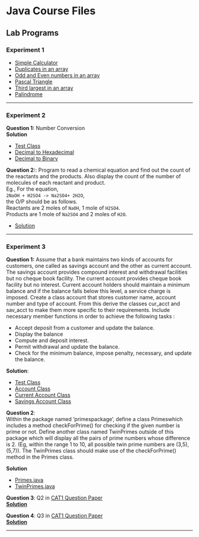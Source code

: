 # Java Course Files

## Lab Programs

### Experiment 1

- [Simple Calculator](./lab/Calculator.java)
- [Duplicates in an array](./lab/Duplicate.java)
- [Odd and Even numbers in an array](./lab/EvenOdd.java)
- [Pascal Triangle](./lab/Pascal.java)
- [Third largest in an array](./lab/ThirdLargest.java)
- [Palindrome](./lab/Palindrome.java)

---

### Experiment 2

**Question 1:** Number Conversion <br>
**Solution**

- [Test Class](./lab/NumberConversionTest)
- [Decimal to Hexadecimal](./lab/NumberConversion/Decimal2Hexa.java)
- [Decimal to Binary](./lab/NumberConversion/Decimal2Binary.java)

**Question 2:**: Program to read a chemical equation and find out the
count of the reactants and the products. Also display the count of the
number of molecules of each reactant and product. <br>
Eg., For the equation, <br> `2NaOH + H2SO4 -> Na2SO4+ 2H2O`, <br> the O/P
should be as follows. <br>
Reactants are 2 moles of `NaOH`, 1 mole of `H2SO4`. <br>
Products are 1 mole of `Na2SO4` and 2 moles of `H2O`.

- [Solution](./lab/ChemicalEquation.java)

---

### Experiment 3

**Question 1:** Assume that a bank maintains two kinds of accounts for customers, one
called as savings account and the other as current account. The savings
account provides compound interest and withdrawal facilities but no
cheque book facility. The current account provides cheque book facility but
no interest. Current account holders should maintain a minimum balance
and if the balance falls below this level, a service charge is imposed.
Create a class account that stores customer name, account number and type
of account. From this derive the classes cur_acct and sav_acct to make
them more specific to their requirements. Include necessary member
functions in order to achieve the following tasks :

- Accept deposit from a customer and update the balance.
- Display the balance
- Compute and deposit interest.
- Permit withdrawal and update the balance.
- Check for the minimum balance, impose penalty, necessary, and update the balance. <br>

**Solution**: <br>

- [Test Class](./lab/Account/AccountTest.java)
- [Account Class](./lab/Account/Account.java)
- [Current Account Class](./lab/Account/Cur_acct.java)
- [Savings Account Class](./lab/Account/Sav_acct.java)

**Question 2**: <br>
Within the package named ‘primespackage’, define a class Primeswhich includes a method checkForPrime() for checking if the given
number is prime or not. Define another class named TwinPrimes outside of
this package which will display all the pairs of prime numbers whose
difference is 2. (Eg, within the range 1 to 10, all possible twin prime
numbers are (3,5), (5,7)). The TwinPrimes class should make use of the
checkForPrime() method in the Primes class. <br>

**Solution**

- [Primes.java](./lab/primepackages/Primes.java)
- [TwinPrimes.java](./lab/TwinPrimes.java)

**Question 3**: Q2 in [CAT1 Question Paper](./CAT-1-QP.pdf)<br>
[**Solution**](./lab/Userpassword.java)

**Question 4**: Q3 in [CAT1 Question Paper](./CAT-1-QP.pdf)<br>
[**Solution**](./lab/StudentTest.java)

---
